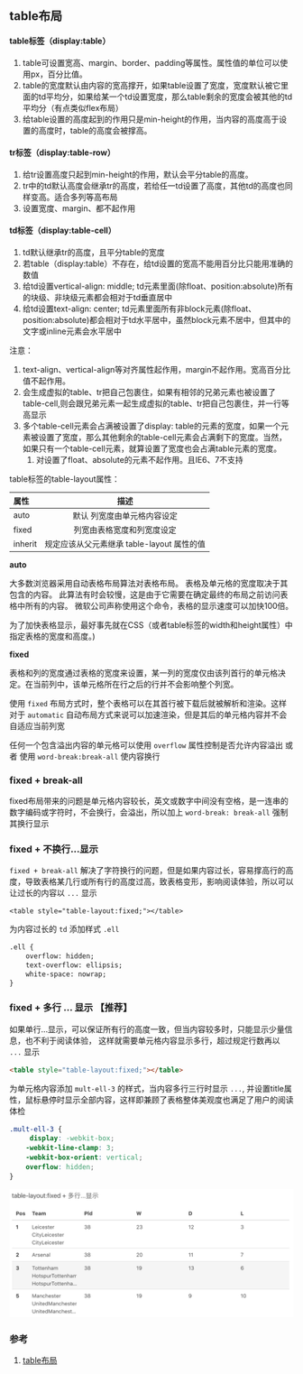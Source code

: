 ## table布局

#### table标签（display:table）

1) table可设置宽高、margin、border、padding等属性。属性值的单位可以使用px，百分比值。
2) table的宽度默认由内容的宽高撑开，如果table设置了宽度，宽度默认被它里面的td平均分，如果给某一个td设置宽度，那么table剩余的宽度会被其他的td平均分（有点类似flex布局）
3) 给table设置的高度起到的作用只是min-height的作用，当内容的高度高于设置的高度时，table的高度会被撑高。



#### tr标签（display:table-row）

1) 给tr设置高度只起到min-height的作用，默认会平分table的高度。
2) tr中的td默认高度会继承tr的高度，若给任一td设置了高度，其他td的高度也同样变高。适合多列等高布局
3) 设置宽度、margin、都不起作用



#### td标签（display:table-cell）

1) td默认继承tr的高度，且平分table的宽度
2) 若table（display:table）不存在，给td设置的宽高不能用百分比只能用准确的数值
3) 给td设置vertical-align: middle; td元素里面(除float、position:absolute)所有的块级、非块级元素都会相对于td垂直居中
4) 给td设置text-align: center; td元素里面所有非block元素(除float、position:absolute)都会相对于td水平居中，虽然block元素不居中，但其中的文字或inline元素会水平居中





注意：

1. text-align、vertical-align等对齐属性起作用，margin不起作用。宽高百分比值不起作用。
2. 会生成虚拟的table、tr把自己包裹住，如果有相邻的兄弟元素也被设置了table-cell,则会跟兄弟元素一起生成虚拟的table、tr把自己包裹住，并一行等高显示
3. 多个table-cell元素会占满被设置了display: table的元素的宽度，如果一个元素被设置了宽度，那么其他剩余的table-cell元素会占满剩下的宽度。当然，如果只有一个table-cell元素，就算设置了宽度也会占满table元素的宽度。
   1. 对设置了float、absolute的元素不起作用。且IE6、7不支持





table标签的table-layout属性：

| 属性    |                    描述                    |
| :------ | :----------------------------------------: |
| auto    |        默认 列宽度由单元格内容设定         |
| fixed   |         列宽由表格宽度和列宽度设定         |
| inherit | 规定应该从父元素继承 table-layout 属性的值 |

**auto**

大多数浏览器采用自动表格布局算法对表格布局。
表格及单元格的宽度取决于其包含的内容。
此算法有时会较慢，这是由于它需要在确定最终的布局之前访问表格中所有的内容。
微软公司声称使用这个命令，表格的显示速度可以加快100倍。

为了加快表格显示，最好事先就在CSS（或者table标签的width和height属性）中指定表格的宽度和高度。)

**fixed**

表格和列的宽度通过表格的宽度来设置，某一列的宽度仅由该列首行的单元格决定。在当前列中，该单元格所在行之后的行并不会影响整个列宽。

使用 `fixed` 布局方式时，整个表格可以在其首行被下载后就被解析和渲染。这样对于 `automatic` 自动布局方式来说可以加速渲染，但是其后的单元格内容并不会自适应当前列宽

任何一个包含溢出内容的单元格可以使用 `overflow` 属性控制是否允许内容溢出 或者 使用 `word-break:break-all` 使内容换行



### fixed + break-all

fixed布局带来的问题是单元格内容较长，英文或数字中间没有空格，是一连串的数字编码或字符时，不会换行，会溢出，所以加上 `word-break: break-all` 强制其换行显示



### fixed + 不换行…显示

`fixed + break-all` 解决了字符换行的问题，但是如果内容过长，容易撑高行的高度，导致表格某几行或所有行的高度过高，致表格变形，影响阅读体验，所以可以让过长的内容以 `...` 显示

```
<table style="table-layout:fixed;"></table>
```

为内容过长的 `td` 添加样式 `.ell`

```
.ell {
	overflow: hidden;
	text-overflow: ellipsis;
	white-space: nowrap;
}
```

### fixed + 多行 … 显示 【推荐】

如果单行…显示，可以保证所有行的高度一致，但当内容较多时，只能显示少量信息，也不利于阅读体验， 这样就需要单元格内容显示多行，超过规定行数再以 `...` 显示

```html
<table style="table-layout:fixed;"></table>
```

为单元格内容添加 `mult-ell-3` 的样式，当内容多行三行时显示 `...`, 并设置title属性，鼠标悬停时显示全部内容，这样即兼顾了表格整体美观度也满足了用户的阅读体检

```css
.mult-ell-3 {
	 display: -webkit-box;
	-webkit-line-clamp: 3;
	-webkit-box-orient: vertical;
	overflow: hidden;
}
```

![](../images/table_fixed_multi.png)

### 参考

1. [table布局](http://coderlt.coding.me/2017/11/20/table-colgroup/)
